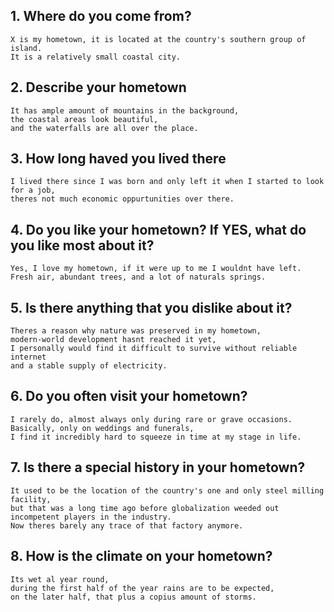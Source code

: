 ## 1. Where do you come from?
```
X is my hometown, it is located at the country's southern group of island. 
It is a relatively small coastal city.
```

## 2. Describe your hometown
```
It has ample amount of mountains in the background,
the coastal areas look beautiful,
and the waterfalls are all over the place.
```

## 3. How long haved you lived there
```
I lived there since I was born and only left it when I started to look for a job,
theres not much economic oppurtunities over there.
```

## 4. Do you like your hometown? If YES, what do you like most about it?
```
Yes, I love my hometown, if it were up to me I wouldnt have left.
Fresh air, abundant trees, and a lot of naturals springs.
```

## 5. Is there anything that you dislike about it?
```
Theres a reason why nature was preserved in my hometown, 
modern-world development hasnt reached it yet, 
I personally would find it difficult to survive without reliable internet
and a stable supply of electricity. 
```

## 6. Do you often visit your hometown?
```
I rarely do, almost always only during rare or grave occasions. 
Basically, only on weddings and funerals,
I find it incredibly hard to squeeze in time at my stage in life.
```

## 7. Is there a special history in your hometown?
```
It used to be the location of the country's one and only steel milling facility,
but that was a long time ago before globalization weeded out incompetent players in the industry.
Now theres barely any trace of that factory anymore.
```

## 8. How is the climate on your hometown?
```
Its wet al year round, 
during the first half of the year rains are to be expected,
on the later half, that plus a copius amount of storms.
```
